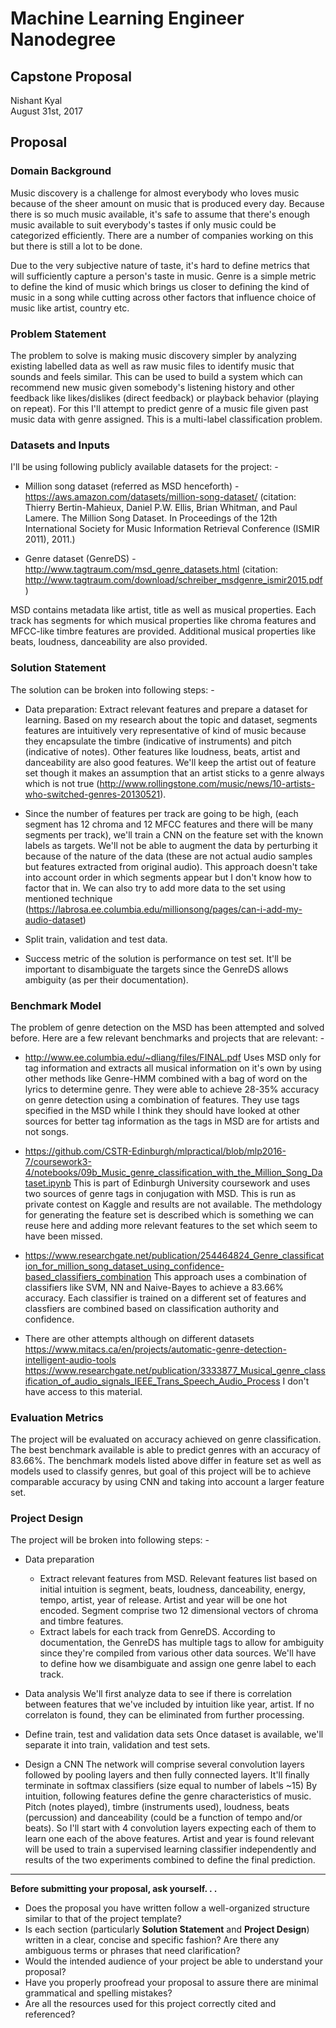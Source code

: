 # Machine Learning Engineer Nanodegree
## Capstone Proposal
Nishant Kyal  
August 31st, 2017

## Proposal

### Domain Background

Music discovery is a challenge for almost everybody who loves music because of the sheer amount on music that is produced every day. Because there is so much music available, it's safe to assume that there's enough music available to suit everybody's tastes if only music could be categorized efficiently. There are a number of companies working on this but there is still a lot to be done.

Due to the very subjective nature of taste, it's hard to define metrics that will sufficiently capture a person's taste in music. Genre is a simple metric to define the kind of music which brings us closer to defining the kind of music in a song while cutting across other factors that influence choice of music like artist, country etc. 

### Problem Statement

The problem to solve is making music discovery simpler by analyzing existing labelled data as well as raw music files to identify music that sounds and feels similar. This can be used to build a system which can recommend new music given somebody's listening history and other feedback like likes/dislikes (direct feedback) or playback behavior (playing on repeat). For this I'll attempt to predict genre of a music file given past music data with genre assigned. This is a multi-label classification problem.

### Datasets and Inputs

I'll be using following publicly available datasets for the project: -

* Million song dataset (referred as MSD henceforth) - https://aws.amazon.com/datasets/million-song-dataset/ (citation: Thierry Bertin-Mahieux, Daniel P.W. Ellis, Brian Whitman, and Paul Lamere. The Million Song Dataset. In Proceedings of the 12th International Society for Music Information Retrieval Conference (ISMIR 2011), 2011.)

* Genre dataset (GenreDS) - http://www.tagtraum.com/msd_genre_datasets.html (citation: http://www.tagtraum.com/download/schreiber_msdgenre_ismir2015.pdf)

MSD contains metadata like artist, title as well as musical properties. Each track has segments for which musical properties like chroma features and MFCC-like timbre features are provided. Additional musical properties like beats, loudness, danceability are also provided.

### Solution Statement

The solution can be broken into following steps: -

* Data preparation: Extract relevant features and prepare a dataset for learning. Based on my research about the topic and dataset, segments features are intuitively very representative of kind of music because they encapsulate the timbre (indicative of instruments) and pitch (indicative of notes). Other features like loudness, beats, artist and danceability are also good features. We'll keep the artist out of feature set though it makes an assumption that an artist sticks to a genre always which is not true (http://www.rollingstone.com/music/news/10-artists-who-switched-genres-20130521).

* Since the number of features per track are going to be high, (each segment has 12 chroma and 12 MFCC features and there will be many segments per track), we'll train a CNN on the feature set with the known labels as targets. We'll not be able to augment the data by perturbing it because of the nature of the data (these are not actual audio samples but features extracted from original audio). This approach doesn't take into account order in which segments appear but I don't know how to factor that in. We can also try to add more data to the set using mentioned technique (https://labrosa.ee.columbia.edu/millionsong/pages/can-i-add-my-audio-dataset)

* Split train, validation and test data. 

* Success metric of the solution is performance on test set. It'll be important to disambiguate the targets since the GenreDS allows ambiguity (as per their documentation). 


### Benchmark Model

The problem of genre detection on the MSD has been attempted and solved before. Here are a few relevant benchmarks and projects that are relevant: -

* http://www.ee.columbia.edu/~dliang/files/FINAL.pdf
Uses MSD only for tag information and extracts all musical information on it's own by using other methods like Genre-HMM combined with a bag of word on the lyrics to determine genre. They were able to achieve 28-35% accuracy on genre detection using a combination of features. They use tags specified in the MSD while I think they should have looked at other sources for better tag information as the tags in MSD are for artists and not songs.

* https://github.com/CSTR-Edinburgh/mlpractical/blob/mlp2016-7/coursework3-4/notebooks/09b_Music_genre_classification_with_the_Million_Song_Dataset.ipynb
This is part of Edinburgh University coursework and uses two sources of genre tags in conjugation with MSD. This is run as private contest on Kaggle and results are not available. The methdology for generating the feature set is described which is something we can reuse here and adding more relevant features to the set which seem to have been missed.

* https://www.researchgate.net/publication/254464824_Genre_classification_for_million_song_dataset_using_confidence-based_classifiers_combination
This approach uses a combination of classifiers like SVM, NN and Naive-Bayes to achieve a 83.66% accuracy. Each classifier is trained on a different set of features and classfiers are combined based on classification authority and confidence.

* There are other attempts although on different datasets
https://www.mitacs.ca/en/projects/automatic-genre-detection-intelligent-audio-tools
https://www.researchgate.net/publication/3333877_Musical_genre_classification_of_audio_signals_IEEE_Trans_Speech_Audio_Process
I don't have access to this material.


### Evaluation Metrics

The project will be evaluated on accuracy achieved on genre classification. The best benchmark available is able to predict genres with an accuracy of 83.66%. The benchmark models listed above differ in feature set as well as models used to classify genres, but goal of this project will be to achieve comparable accuracy by using CNN and taking into account a larger feature set. 

### Project Design

The project will be broken into following steps: -

* Data preparation
    * Extract relevant features from MSD. Relevant features list based on initial intuition is segment, beats, loudness, danceability, energy, tempo, artist, year of release. Artist and year will be one hot encoded. Segment comprise two 12 dimensional vectors of chroma and timbre features.
    * Extract labels for each track from GenreDS. According to documentation, the GenreDS has multiple tags to allow for ambiguity since they're compiled from various other data sources. We'll have to define how we disambiguate and assign one genre label to each track.

* Data analysis
We'll first analyze data to see if there is correlation between features that we've included by intuition like year, artist. If no correlaton is found, they can be eliminated from further processing.

* Define train, test and validation data sets
Once dataset is available, we'll separate it into train, validation and test sets. 

* Design a CNN
The network will comprise several convolution layers followed by pooling layers and then fully connected layers. It'll finally terminate in softmax classifiers (size equal to number of labels ~15)
By intuition, following features define the genre characteristics of music. Pitch (notes played), timbre (instruments used), loudness, beats (percussion) and danceability (could be a function of tempo and/or beats). So I'll start with 4 convolution layers expecting each of them to learn one each of the above features.
Artist and year is found relevant will be used to train a supervised learning classifier independently and results of the two experiments combined to define the final prediction.


-----------

**Before submitting your proposal, ask yourself. . .**

- Does the proposal you have written follow a well-organized structure similar to that of the project template?
- Is each section (particularly **Solution Statement** and **Project Design**) written in a clear, concise and specific fashion? Are there any ambiguous terms or phrases that need clarification?
- Would the intended audience of your project be able to understand your proposal?
- Have you properly proofread your proposal to assure there are minimal grammatical and spelling mistakes?
- Are all the resources used for this project correctly cited and referenced?
